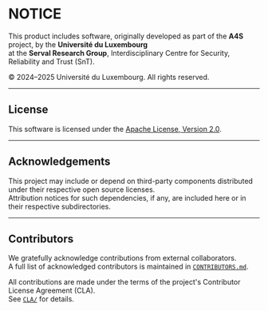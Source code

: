 # NOTICE

This product includes software, originally developed as part of the **A4S** project, by the **Université du Luxembourg**  
at the **Serval Research Group**, Interdisciplinary Centre for Security, Reliability and Trust (SnT).

© 2024–2025 Université du Luxembourg. All rights reserved.  


---

## License

This software is licensed under the [Apache License, Version 2.0](LICENSE).

---

## Acknowledgements

This project may include or depend on third-party components distributed under their respective open source licenses.  
Attribution notices for such dependencies, if any, are included here or in their respective subdirectories.

---

## Contributors

We gratefully acknowledge contributions from external collaborators.  
A full list of acknowledged contributors is maintained in [`CONTRIBUTORS.md`](CONTRIBUTORS.md).

All contributions are made under the terms of the project's Contributor License Agreement (CLA).  
See [`CLA/`](CLA/) for details.
